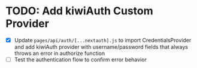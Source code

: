 # TODO: Add kiwiAuth Custom Provider

- [x] Update `pages/api/auth/[...nextauth].js` to import CredentialsProvider and add kiwiAuth provider with username/password fields that always throws an error in authorize function
- [ ] Test the authentication flow to confirm error behavior
